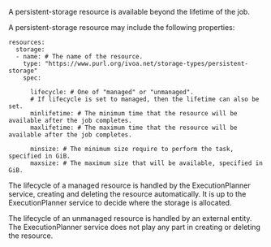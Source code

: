 A persistent-storage resource is available beyond the lifetime of the job.

A persistent-storage resource may include the following properties:

```
resources:
  storage:
  - name: # The name of the resource.
    type: "https://www.purl.org/ivoa.net/storage-types/persistent-storage"
    spec:

      lifecycle: # One of "managed" or "unmanaged".
      # If lifecycle is set to managed, then the lifetime can also be set.
      minlifetime: # The minimum time that the resource will be available after the job completes.
      maxlifetime: # The maximum time that the resource will be available after the job completes.

      minsize: # The minimum size require to perform the task, specified in GiB.
      maxsize: # The maximum size that will be available, specified in GiB.
```

The lifecycle of a managed resource is handled by the ExecutionPlanner service, creating
and deleting the resource automatically.
It is up to the ExecutionPlanner service to decide where the storage is allocated.

The lifecycle of an unmanaged resource is handled by an external entity.
The ExecutionPlanner service does not play any part in creating or deleting the resource.

